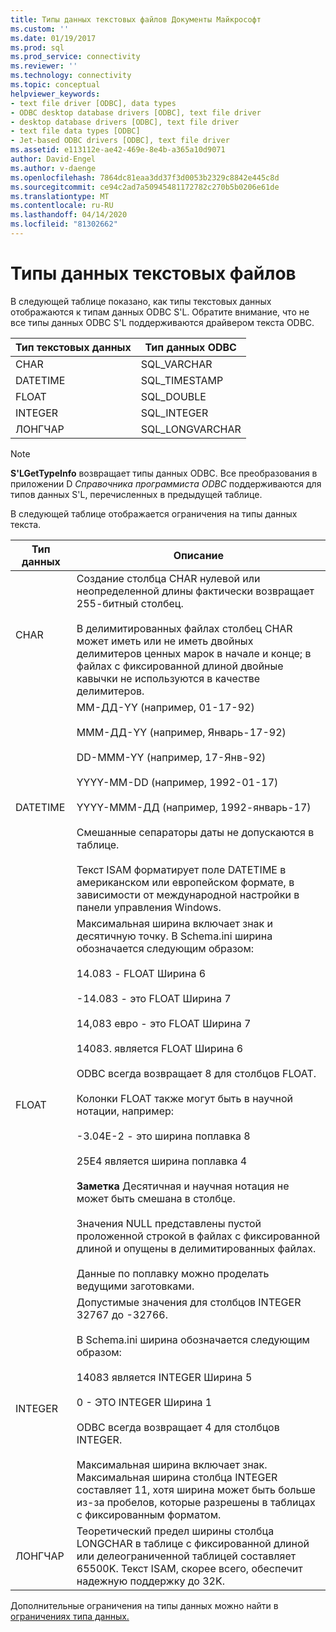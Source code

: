 ```yaml
---
title: Типы данных текстовых файлов Документы Майкрософт
ms.custom: ''
ms.date: 01/19/2017
ms.prod: sql
ms.prod_service: connectivity
ms.reviewer: ''
ms.technology: connectivity
ms.topic: conceptual
helpviewer_keywords:
- text file driver [ODBC], data types
- ODBC desktop database drivers [ODBC], text file driver
- desktop database drivers [ODBC], text file driver
- text file data types [ODBC]
- Jet-based ODBC drivers [ODBC], text file driver
ms.assetid: e113112e-ae42-469e-8e4b-a365a10d9071
author: David-Engel
ms.author: v-daenge
ms.openlocfilehash: 7864dc81eaa3dd37f3d0053b2329c8842e445c8d
ms.sourcegitcommit: ce94c2ad7a50945481172782c270b5b0206e61de
ms.translationtype: MT
ms.contentlocale: ru-RU
ms.lasthandoff: 04/14/2020
ms.locfileid: "81302662"
---
```

# <a name="text-file-data-types"></a>Типы данных текстовых файлов
В следующей таблице показано, как типы текстовых данных отображаются к типам данных ODBC S'L. Обратите внимание, что не все типы данных ODBC S'L поддерживаются драйвером текста ODBC.  
  
|Тип текстовых данных|Тип данных ODBC|  
|--------------------|--------------------|  
|CHAR|SQL_VARCHAR|  
|DATETIME|SQL_TIMESTAMP|  
|FLOAT|SQL_DOUBLE|  
|INTEGER|SQL_INTEGER|  
|ЛОНГЧАР|SQL_LONGVARCHAR|  
  
> [!NOTE]  
>  **S'LGetTypeInfo** возвращает типы данных ODBC. Все преобразования в приложении D *Справочника программиста ODBC* поддерживаются для типов данных S'L, перечисленных в предыдущей таблице.  
  
 В следующей таблице отображается ограничения на типы данных текста.  
  
|Тип данных|Описание|  
|---------------|-----------------|  
|CHAR|Создание столбца CHAR нулевой или неопределенной длины фактически возвращает 255-битный столбец.<br /><br /> В делимитированных файлах столбец CHAR может иметь или не иметь двойных делимитеров ценных марок в начале и конце; в файлах с фиксированной длиной двойные кавычки не используются в качестве делимитеров.|  
|DATETIME|ММ-ДД-YY (например, 01-17-92)<br /><br /> МММ-ДД-YY (например, Январь-17-92)<br /><br /> DD-MMM-YY (например, 17-Янв-92)<br /><br /> YYYY-MM-DD (например, 1992-01-17)<br /><br /> YYYY-МММ-ДД (например, 1992-январь-17)<br /><br /> Смешанные сепараторы даты не допускаются в таблице.<br /><br /> Текст ISAM форматирует поле DATETIME в американском или европейском формате, в зависимости от международной настройки в панели управления Windows.|  
|FLOAT|Максимальная ширина включает знак и десятичную точку. В Schema.ini ширина обозначается следующим образом:<br /><br /> 14.083 - FLOAT Ширина 6<br /><br /> -14.083 - это FLOAT Ширина 7<br /><br /> 14,083 евро - это FLOAT Ширина 7<br /><br /> 14083. является FLOAT Ширина 6<br /><br /> ODBC всегда возвращает 8 для столбцов FLOAT.<br /><br /> Колонки FLOAT также могут быть в научной нотации, например:<br /><br /> -3.04E-2 - это ширина поплавка 8<br /><br /> 25E4 является ширина поплавка 4<br /><br /> **Заметка** Десятичная и научная нотация не может быть смешана в столбце.<br /><br /> Значения NULL представлены пустой проложенной строкой в файлах с фиксированной длиной и опущены в делимитированных файлах.<br /><br /> Данные по поплавку можно проделать ведущими заготовками.|  
|INTEGER|Допустимые значения для столбцов INTEGER 32767 до -32766.<br /><br /> В Schema.ini ширина обозначается следующим образом:<br /><br /> 14083 является INTEGER Ширина 5<br /><br /> 0 - ЭТО INTEGER Ширина 1<br /><br /> ODBC всегда возвращает 4 для столбцов INTEGER.<br /><br /> Максимальная ширина включает знак. Максимальная ширина столбца INTEGER составляет 11, хотя ширина может быть больше из-за пробелов, которые разрешены в таблицах с фиксированным форматом.|  
|ЛОНГЧАР|Теоретический предел ширины столбца LONGCHAR в таблице с фиксированной длиной или делеограниченной таблицей составляет 65500K. Текст ISAM, скорее всего, обеспечит надежную поддержку до 32K.|  
  
 Дополнительные ограничения на типы данных можно найти в [ограничениях типа данных.](../../odbc/microsoft/data-type-limitations.md)

